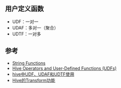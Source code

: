 ## 用户定义函数
* UDF：一对一
* UDAF：多对一（聚合）
* UDTF：一对多

## 参考
* [String Functions](https://cwiki.apache.org/confluence/display/Hive/LanguageManual+UDF#LanguageManualUDF-StringFunctions)
* [Hive Operators and User-Defined Functions (UDFs)](https://cwiki.apache.org/confluence/display/Hive/LanguageManual+UDF)
* [hive中UDF、UDAF和UDTF使用](http://blog.csdn.net/ActionReaction/article/details/20453759)
* [Hive的Transform功能](http://www.cnblogs.com/aquastone/p/hive-transform.html)